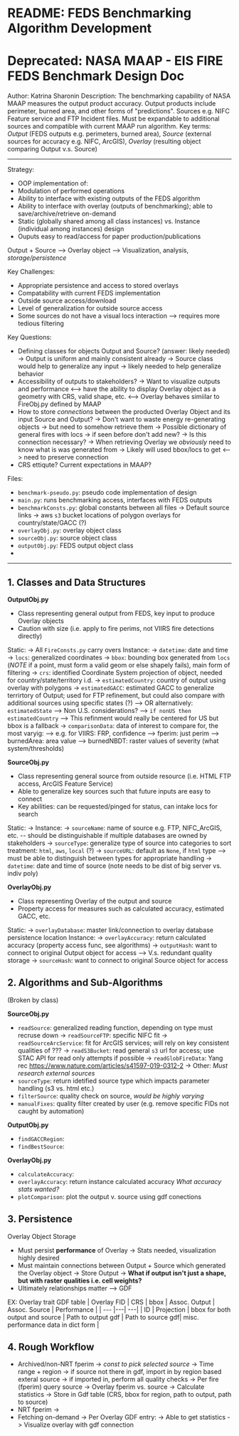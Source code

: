# README: FEDS Benchmarking Algorithm Development

# Deprecated: NASA MAAP - EIS FIRE FEDS Benchmark Design Doc
Author: Katrina Sharonin
Description: The benchmarking capability of NASA MAAP measures the output product accuracy. Output products include perimeter, burned area, and other forms of "predictions". Sources e.g. NIFC Feature service and FTP Incident files. Must be expandable to additional sources and compatible with current MAAP run algorithm.
Key terms: *Output* (FEDS outputs e.g. perimeters, burned area), *Source* (external sources for accuracy e.g. NIFC, ArcGIS), *Overlay* (resulting object comparing Output v.s. Source)

----

Strategy: 
* OOP implementation of:
* Modulation of performed operations
* Ability to interface with existing outputs of the FEDS algorithm 
* Ability to interface with overlay (outputs of benchmarking); able to save/archive/retrieve on-demand
* Static (globally shared among all class instances) vs. Instance (individual among instances) design
* Ouputs easy to read/access for paper production/publications

Output + Source --> Overlay object --> Visualization, analysis, *storage/persistence*

Key Challenges:
* Appropriate persistence and access to stored overlays
* Compatability with current FEDS implementation
* Outside source access/download
* Level of generalization for outside source access
* Some sources do not have a visual locs interaction --> requires more tedious filtering

Key Questions:
* Defining classes for objects Output and Source? (answer: likely needed)
-> Output is uniform and mainly consistent already
-> Source class would help to generalize any input
-> likely needed to help generalize behavior
* Accessibility of outputs to stakeholders?
-> Want to visualize outputs and performance <--> have the ability to display Overlay object as a geometry with CRS, valid shape, etc. <--> Overlay behaves simiilar to FireObj.py defined by MAAP
* How to store *connections* between the producted Overlay Object and its input Source and Output? 
-> Don't want to waste energy re-generating objects -> but need to somehow retrieve them
-> Possible dictionary of general fires with locs -> if seen before don't add new?
-> Is this connection necessary?
    -> When retrieving Overlay we *obviously* need to know what is was generated from
    -> Likely will used bbox/locs to get <--> need to preserve connection
* CRS ettiqute? Current expectations in MAAP?

Files:
- `benchmark-pseudo.py`: pseudo code implementation of design
- `main.py`: runs benchmarking access, interfaces with FEDS outputs
- `benchmarkConsts.py`: global constants between all files
    -> Default source links
    -> aws `s3` bucket locations of polygon overlays for country/state/GACC (?)
- `overlayObj.py`: overlay object class
- `sourceObj.py`: source object class
- `outputObj.py`: FEDS output object class
- 

----

## 1. Classes and Data Structures

**OutputObj.py**
- Class representing general output from FEDS, key input to produce Overlay objects
- Caution with size (i.e. apply to fire perims, not VIIRS fire detections directly)

Static:
-> All `FireConsts.py` carry overs
Instance:
-> `datetime`: date and time
-> `locs`: generalized coordinates 
-> `bbox`: bounding box generated from `locs` (*NOTE* if a point, must form a valid geom or else shapely fails), main form of filtering
-> `crs`: identified Coordinate System projection of object, needed for country/state/territory i.d.
-> `estimatedCountry`: country of output using overlay with polygons
-> `estimatedGACC`: estimated GACC to generalize terrirtory of Output; used for FTP refinement, but could also compare with additional sources using specific states (?)
    --> OR alternatively: `estimatedState`
    --> Non U.S. considerations? --> `if nonUS then estimatedCountry`
    --> This refinment would really be centered for US but bbox is a fallback
-> `comparisonData`: data of interest to compare for, the most varyig:
    --> e.g. for VIIRS: FRP, confidence
    --> fperim: just perim
    --> burnedArea: area value
    --> burnedNBDT: raster values of severity (what system/thresholds)

**SourceObj.py**
- Class representing general source from outside resource (i.e. HTML FTP access, ArcGIS Feature Service)
- Able to generalize key sources such that future inputs are easy to connect
- Key abilities: can be requested/pinged for status, can intake locs for search

Static:
-> 
Instance:
-> `sourceName`: name of source e.g. FTP, NIFC_ArcGIS, etc. -- should be distinguishable if multiple databases are owned by stakeholders
-> `sourceType`: generalize type of source into categories to sort treatment: `html`, `aws`, `local` (?)
-> `sourceURL`: default as `None`, if `html` type 
    --> must be able to distinguish between types for appropriate handling
-> `datetime`: date and time of source (note needs to be dist of big server vs. indiv poly)

**OverlayObj.py**
- Class representing Overlay of the output and source
- Property access for measures such as calculated accuracy, estimated GACC, etc.

Static:
-> `overlayDatabase`: master link/connection to overlay database persistence location
Instance:
-> `overlayAccuracy`: return calculated accuracy (property access func, see algorithms)
-> `outputHash`: want to connect to original Output object for access
    --> V.s. redundant quality storage
-> `sourceHash`: want to connect to original Source object for access


## 2. Algorithms and Sub-Algorithms

(Broken by class)

**SourceObj.py**
- `readSource`: generalized reading function, depending on type must recruse down
    -> `readSourceFTP`: specific NIFC fit
    -> `readSourceArcService`: fit for ArcGIS services; will rely on key consistent qualities of ???
    -> `readS3Bucket`: read general `s3` url for access; use STAC API for read only attempts if possible
    -> `readGlobFireData`: Yang rec https://www.nature.com/articles/s41597-019-0312-2 
    -> Other: *Must research external sources*
- `sourceType`: return idetified source type which impacts parameter handling (s3 vs. html etc.)
- `filterSource`: quality check on source, *would be highly varying*
- `manualFixes`: quality filter created by user (e.g. remove specific FIDs not caught by automation)

**OutputObj.py**
- `findGACCRegion`:
- `findBestSource`:

**OverlayObj.py**
- `calculateAccuracy`:
- `overlayAccuracy`: return instance calculated accuracy
*What accuracy stats wanted?*
- `plotComparison`: plot the output v. source using gdf conections


## 3. Persistence

Overlay Object Storage
* Must persist **performance** of Overlay 
    -> Stats needed, visualization highly desired
* Must maintain connections between Output + Source which generated the Overlay object
    -> Store Output 
    -> **What if output isn't just a shape, but with raster qualities i.e. cell weights?**
* Ultimately relationships matter --> GDF

EX: Overlay trait GDF table
| Overlay FID | CRS  | bbox | Assoc. Output | Assoc. Source | Performance |
| --- |---| ---|
| ID | Projection | bbox for both output and source | Path to output gdf | Path to source gdf| misc. performance data in dict form |

## 4. Rough Workflow
- Archived/non-NRT fperim
    -> *const to pick selected source*
    -> Time range + region
    -> if source not there in gdf, import in by region based exteral source
    -> if imported in, perform all quality checks
    -> Per fire (fperim) query source 
    -> Overlay fperim vs. source 
    -> Calculate statistics
    -> Store in Gdf table (CRS, bbox for region, path to output, path to source)
- NRT fperim
    -> 
- Fetching on-demand
    -> Per Overlay GDF entry: 
    -> Able to get statistics
    -> Visualize overlay with gdf connection
